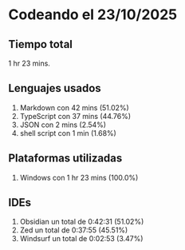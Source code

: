 # Codeando el 23/10/2025

## Tiempo total
1 hr 23 mins.

## Lenguajes usados
1. Markdown con 42 mins (51.02%)
1. TypeScript con 37 mins (44.76%)
1. JSON con 2 mins (2.54%)
1. shell script con 1 min (1.68%)

## Plataformas utilizadas
1. Windows con 1 hr 23 mins (100.0%)

## IDEs
1. Obsidian un total de 0:42:31 (51.02%)
1. Zed un total de 0:37:55 (45.51%)
1. Windsurf un total de 0:02:53 (3.47%)
